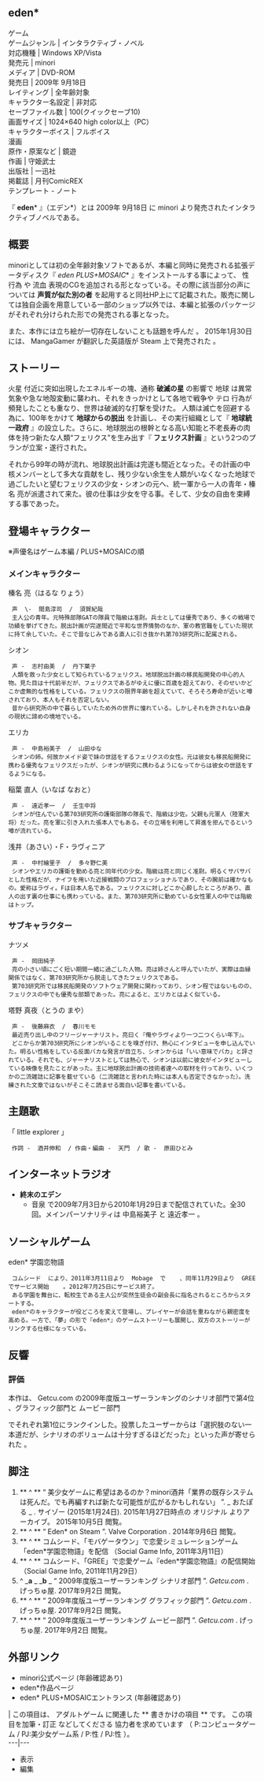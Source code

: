 eden*  
---  
ゲーム  
ゲームジャンル  |  インタラクティブ・ノベル   
対応機種  |  Windows XP/Vista   
発売元  |  minori   
メディア  |  DVD-ROM   
発売日  |  2009年  9月18日   
レイティング  |  全年齢対象   
キャラクター名設定  |  非対応   
セーブファイル数  |  100(クイックセーブ10)   
画面サイズ  |  1024×640 high color以上（PC）   
キャラクターボイス  |  フルボイス   
漫画  
原作・原案など  |  鏡遊   
作画  |  守姫武士   
出版社  |  一迅社   
掲載誌  |  月刊ComicREX   
テンプレート  \-  ノート  
  
『 **eden*** 』（エデン*）とは  2009年  9月18日  に  minori  より発売されたインタラクティブノベルである。

##  概要



minoriとしては初の全年齢対象ソフトであるが、本編と同時に発売される拡張データディスク『 **eden* PLUS+MOSAIC**
』をインストールする事によって、  性行為  や  流血  表現のCGを追加される形となっている。その際に該当部分の声については **声質が似た別の者**
を起用すると同社HP上にて記載された。販売に関しては独自企画を用意している一部のショップ以外では、本編と拡張のパッケージがそれぞれ分けられた形での発売される事となった。

また、本作には立ち絵が一切存在しないことも話題を呼んだ    。 2015年1月30日には、  MangaGamer  が翻訳した英語版が
Steam  上で発売された    。

##  ストーリー



火星  付近に突如出現したエネルギーの塊、通称 **破滅の星** の影響で  地球  は異常気象や急な地殻変動に襲われ、それをきっかけとして各地で戦争や
テロ  行為が頻発したことも重なり、世界は破滅的な打撃を受けた。 人類は滅亡を回避する為に、100年をかけて **地球からの脱出**
を計画し、その実行組織として『 **地球統一政府**
』の設立した。さらに、地球脱出の根幹となる高い知能と不老長寿の肉体を持つ新たな人類“フェリクス”を生み出す『 **フェリクス計画**
』という2つのプランが立案・遂行された。

それから99年の時が流れ、地球脱出計画は完遂も間近となった。その計画の中核メンバーとして多大な貢献をし、残り少ない余生を人類がいなくなった地球で過ごしたいと望むフェリクスの少女・シオンの元へ、統一軍から一人の青年・榛名
亮が派遣されて来た。彼の仕事は少女を守る事。そして、少女の自由を束縛する事であった。

##  登場キャラクター



※声優名はゲーム本編 / PLUS+MOSAICの順

###  メインキャラクター



榛名 亮（はるな りょう）

     声  \-  間島淳司  /  須賀紀哉 
     主人公の青年。元特殊部隊GATの隊員で階級は准尉。兵士としては優秀であり、多くの戦場で功績を挙げてきた。脱出計画が完遂間近で平和な世界情勢のなか、軍の教官職をしていた現状に持て余していた。そこで昔なじみである直人に引き抜かれ第703研究所に配属される。 
シオン

     声 -  志村由美  /  丹下葉子 
     人類を救った少女として知られているフェリクス。地球脱出計画の移民船開発の中心的人物。見た目は十代前半だが、フェリクスであるがゆえに優に百歳を超えており、そのせいかどこか虚無的な性格をしている。フェリクスの限界年齢を超えていて、そろそろ寿命が近いと噂されており、本人もそれを否定しない。 
     昔から研究所の中で暮らしていたため外の世界に憧れている。しかしそれを許されない自身の現状に諦めの境地でいる。 
エリカ

     声 -  中島裕美子  /  山田ゆな 
     シオンの姉。何故かメイド姿で妹の世話をするフェリクスの女性。元は彼女も移民船開発に携わる優秀なフェリクスだったが、シオンが研究に携わるようになってからは彼女の世話をするようになる。 
稲葉 直人（いなば なおと）

     声 -  遠近孝一  /  壬生中将 
     シオンが住んでいる第703研究所の護衛部隊の隊長で、階級は少佐。父親も元軍人（陸軍大将）だった。亮を軍に引き入れた張本人でもある。その立場を利用して昇進を拒んでるという噂が流れている。 
浅井（あさい）・F・ラヴィニア

     声 -  中村繪里子  /  多々野仁美 
     シオンやエリカの護衛を勤める亮と同年代の少女。階級は亮と同じく准尉。明るくサバサバとした性格だが、ナイフを用いた近接戦闘のプロフェッショナルであり、その腕前は確かなもの。愛称はラヴィ。Fは日本人名である。フェリクスに対しどこか心酔したところがあり、直人の出す裏の仕事にも携わっている。また、第703研究所に勤めている女性軍人の中では階級はトップ。 

###  サブキャラクター



ナツメ

     声 -  岡田純子 
     亮の小さい頃にごく短い期間一緒に過ごした人物。亮は姉さんと呼んでいたが、実際は血縁関係ではなく、第703研究所から脱走してきたフェリクスである。 
     第703研究所では移民船開発のソフトウェア開発に関わっており、シオン程ではないものの、フェリクスの中でも優秀な部類であった。亮によると、エリカとはよく似ている。 
塔野 真夜（とうの まや）

     声 -  後藤麻衣  /  春川モモ 
     最近売り出し中のフリージャーナリスト。亮曰く『俺やラヴィより一つ二つくらい年下』。 
     どこからか第703研究所にシオンがいることを嗅ぎ付け、熱心にインタビューを申し込んでいた。明るい性格をしている反面バカな発言が目立ち、シオンからは「いい意味でバカ」と評されている。それでも、ジャーナリストとしては熱心で、シオンは以前に彼女がインタビューしている映像を見たことがあった。主に地球脱出計画の技術者達への取材を行っており、いくつかの二流雑誌に記事を載せている（二流雑誌と言われた時には本人も否定できなかった）。洗練された文章ではないがそこそこ読ませる面白い記事を書いている。 

##  主題歌



「  little explorer  」

     作詞 -  酒井伸和  / 作曲・編曲 -  天門  / 歌 -  原田ひとみ 

##  インターネットラジオ



  * **終末のエデン**
    * 音泉  で2009年7月3日から2010年1月29日まで配信されていた。全30回。メインパーソナリティは  中島裕美子  と  遠近孝一  。 

##  ソーシャルゲーム



eden* 学園恋物語

     コムシード  により、2011年3月11日より  Mobage  で    、同年11月29日より  GREE  でサービス開始    。2012年7月25日にサービス終了。 
     ある学園を舞台に、転校生である主人公が突然生徒会の副会長に指名されるところからスタートする。 
     eden*のキャラクターが役どころを変えて登場し、プレイヤーが会話を重ねながら親密度を高める。一方で、「夢」の形で『eden*』のゲームストーリーも展開し、双方のストーリーがリンクする仕様になっている。 

##  反響



###  評価



本作は、  Getcu.com  の2009年度版ユーザーランキングのシナリオ部門で第4位    、グラフィック部門と    ムービー部門

でそれぞれ第1位にランクインした。投票したユーザーからは「選択肢のない一本道だが、シナリオのボリュームは十分すぎるほどだった」といった声が寄せられた
  。

##  脚注



  1. ** ^  ** “  美少女ゲームに希望はあるのか？minori酒井「業界の既存システムは死んだ。でも再編すれば新たな可能性が広がるかもしれない」  ”. _ おたぽる  _ . サイゾー (2015年1月24日). 2015年1月27日時点の  オリジナル  よりアーカイブ。  2015年10月5日  閲覧。 
  2. ** ^  ** “  Eden* on Steam  ”.  Valve Corporation  .  2014年9月6日  閲覧。 
  3. ** ^  ** コムシード、「モバゲータウン」で恋愛シミュレーションゲーム「eden*学園恋物語」を配信  （Social Game Info, 2011年3月11日） 
  4. ** ^  ** コムシード、「GREE」で恋愛ゲーム『eden*学園恋物語』の配信開始  （Social Game Info, 2011年11月29日） 
  5. ^  _**a** _ _**b** _ “  2009年度版ユーザーランキング シナリオ部門  ”. _Getcu.com_ . げっちゅ屋.  2017年9月2日  閲覧。 
  6. ** ^  ** “  2009年度版ユーザーランキング グラフィック部門  ”. _Getcu.com_ . げっちゅ屋.  2017年9月2日  閲覧。 
  7. ** ^  ** “  2009年度版ユーザーランキング ムービー部門  ”. _Getcu.com_ . げっちゅ屋.  2017年9月2日  閲覧。 

##  外部リンク



  * minori公式ページ  (年齢確認あり) 
  * eden*作品ページ 
  * eden* PLUS+MOSAICエントランス  (年齢確認あり) 

|  この項目は、  アダルトゲーム  に関連した ** 書きかけの項目  ** です。  この項目を加筆・訂正  などしてくださる  協力者を求めています
（  P:コンピュータゲーム  /  PJ:美少女ゲーム系  /  P:性  /  PJ:性  ）。  
---|---  
  
  * 表示 
  * 編集 


